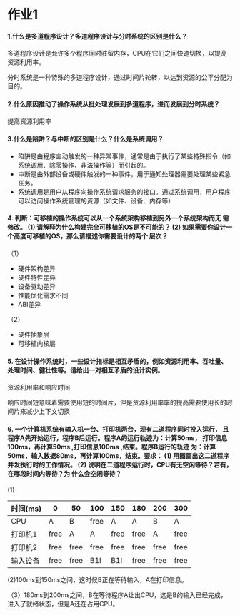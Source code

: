 # 作业1

#### 1.什么是多道程序设计？多道程序设计与分时系统的区别是什么？

多道程序设计是允许多个程序同时驻留内存，CPU在它们之间快速切换，以提高资源利用率。

分时系统是一种特殊的多道程序设计，通过时间片轮转，以达到资源的公平分配为目的。

#### 2.什么原因推动了操作系统从批处理发展到多道程序，进而发展到分时系统？

提高资源利用率

#### 3.什么是陷阱？与中断的区别是什么？什么是系统调用？

- 陷阱是由程序主动触发的一种异常事件，通常是由于执行了某些特殊指令（如系统调用、除零操作、非法操作等）而引起的。
- 中断是由外部设备或硬件触发的一种事件，用于通知处理器需要处理某些紧急任务。
- 系统调用是用户从程序向操作系统请求服务的接口。通过系统调用，用户程序可以访问操作系统管理的资源（如文件、设备、内存等）



#### 4. 判断：可移植的操作系统可以从一个系统架构移植到另外一个系统架构而无 需修改。  (1) 请解释为什么构建完全可移植的OS是不可能的？  (2) 如果需要你设计一个高度可移植的OS，那么请描述你需要设计的两个 层次？ 

（1）

- 硬件架构差异
- 硬件特性差异
- 设备驱动差异
- 性能优化需求不同
- ABI差异

（2）

- 硬件抽象层
- 可移植内核层

#### 5. 在设计操作系统时，一些设计指标是相互矛盾的，例如资源利用率、吞吐量、 处理时间、健壮性等。请给出一对相互矛盾的设计实例。

资源利用率和响应时间

响应时间短意味着需要使用短的时间片，但是资源利用率率的提高需要使用长的时间片来减少上下文切换

#### 6. 一个计算机系统有输入机一台、打印机两台，现有二道程序同时投入运行， 且程序A先开始运行，程序B后运行。程序A的运行轨迹为：计算50ms， 打印信息100ms，再计算50ms ,打印信息100ms ,结束。程序B运行的轨迹 为：计算50ms，输入数据80ms，再计算100ms，结束。要求： (1)  用图画出这二道程序并发执行时的工作情况。  (2)  说明在二道程序运行时，CPU有无空闲等待？若有，在哪段时间内等待？为 什么会空闲等待？ 

(1)

| 时间(ms) | 0    | 50   | 100  | 150  | 180  | 200  | 300  |
| -------- | ---- | ---- | ---- | ---- | ---- | ---- | ---- |
| CPU      | A    | B    | free | A    | A    | B    | A    |
| 打印机1  | free | A    | A    | free | free | A    | free |
| 打印机2  | free | free | free | free | free | free | free |
| 输入设备 | free | free | B1I  | B1I  | free | free | free |

(2)100ms到150ms之间，这时候B正在等待输入，A在打印信息。

（3）180ms到200ms之间，B在等待程序A让出CPU，这是B的输入已经完成，进入了就绪状态，但是A还在占用CPU。